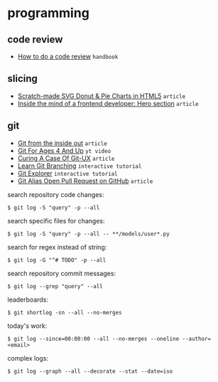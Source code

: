 # programming

## code review

- [How to do a code review](https://google.github.io/eng-practices/review/reviewer/) `handbook`

## slicing

- [Scratch-made SVG Donut & Pie Charts in HTML5](https://heyoka.medium.com/scratch-made-svg-donut-pie-charts-in-html5-2c587e935d72) `article`
- [Inside the mind of a frontend developer: Hero section](https://ishadeed.com/article/inside-frontend-developer-mind-hero-section/) `article`

## git

- [Git from the inside out](https://codewords.recurse.com/issues/two/git-from-the-inside-out) `article`
- [Git For Ages 4 And Up](https://www.youtube.com/watch?v=1ffBJ4sVUb4) `yt video`
- [Curing A Case Of Git-UX](https://peppe.rs/posts/curing_a_case_of_git-UX/) `article`
- [Learn Git Branching](https://learngitbranching.js.org/) `interactive tutorial`
- [Git Explorer](https://gitexplorer.com/) `interactive tutorial`
- [Git Alias Open Pull Request on GitHub](https://salferrarello.com/git-alias-open-pull-request-github/) `article`

search repository code changes:

```
$ git log -S "query" -p --all
```

search specific files for changes:

```
$ git log -S "query" -p --all -- **/models/user*.py
```

search for regex instead of string:

```
$ git log -G "^# TODO" -p --all
```

search repository commit messages:

```
$ git log --grep "query" --all
```

leaderboards:

```
$ git shortlog -sn --all --no-merges
```

today's work:

```
$ git log --since=00:00:00 --all --no-merges --oneline --author=<email>
```

complex logs:

```
$ git log --graph --all --decorate --stat --date=iso
```
